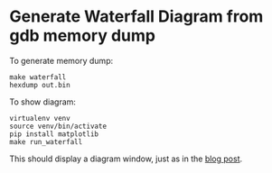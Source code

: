 # Generate Waterfall Diagram from gdb memory dump

To generate memory dump:
```
make waterfall
hexdump out.bin
```

To show diagram:
```
virtualenv venv
source venv/bin/activate
pip install matplotlib
make run_waterfall
```

This should display a diagram window, just as in the [blog post](https://deardevices.com/2018/12/02/commandline-gdb/).
